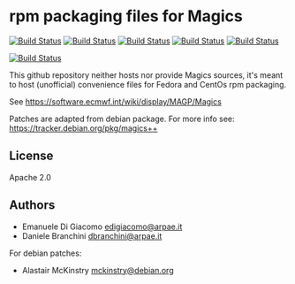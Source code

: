# rpm packaging files for Magics

[![Build Status](https://badges.herokuapp.com/travis/ARPA-SIMC/Magics-rpm?branch=master&env=DOCKER_IMAGE=centos:7&label=centos7)](https://travis-ci.org/ARPA-SIMC/Magics-rpm)
[![Build Status](https://badges.herokuapp.com/travis/ARPA-SIMC/Magics-rpm?branch=master&env=DOCKER_IMAGE=centos:8&label=centos8)](https://travis-ci.org/ARPA-SIMC/Magics-rpm)
[![Build Status](https://badges.herokuapp.com/travis/ARPA-SIMC/Magics-rpm?branch=master&env=DOCKER_IMAGE=fedora:30&label=fedora30)](https://travis-ci.org/ARPA-SIMC/Magics-rpm)
[![Build Status](https://badges.herokuapp.com/travis/ARPA-SIMC/Magics-rpm?branch=master&env=DOCKER_IMAGE=fedora:31&label=fedora31)](https://travis-ci.org/ARPA-SIMC/Magics-rpm)
[![Build Status](https://badges.herokuapp.com/travis/ARPA-SIMC/Magics-rpm?branch=master&env=DOCKER_IMAGE=fedora:rawhide&label=fedorarawhide)](https://travis-ci.org/ARPA-SIMC/Magics-rpm)

[![Build Status](https://copr.fedorainfracloud.org/coprs/simc/stable/package/Magics/status_image/last_build.png)](https://copr.fedorainfracloud.org/coprs/simc/stable/package/Magics/)

This github repository neither hosts nor provide Magics sources, it's meant to
host (unofficial) convenience files for Fedora and CentOs rpm packaging.

See https://software.ecmwf.int/wiki/display/MAGP/Magics

Patches are adapted from debian package.
For more info see: https://tracker.debian.org/pkg/magics++

## License

Apache 2.0

## Authors

* Emanuele Di Giacomo <edigiacomo@arpae.it>
* Daniele Branchini <dbranchini@arpae.it>

For debian patches:
* Alastair McKinstry <mckinstry@debian.org>
